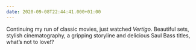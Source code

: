 ```yaml
---
date: 2020-09-08T22:44:41.000+01:00
---
```

Continuing my run of classic movies, just watched <cite>Vertigo</cite>. Beautiful sets, stylish cinematography, a gripping storyline and delicious Saul Bass titles, what’s not to love!?
